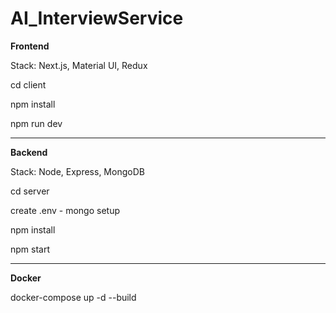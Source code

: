 # AI_InterviewService

**Frontend**

Stack: Next.js, Material UI, Redux

cd client

npm install

npm run dev

-------------------

**Backend**

Stack: Node, Express, MongoDB

cd server

create .env - mongo setup

npm install

npm start

-------------------

**Docker**

docker-compose up -d --build
